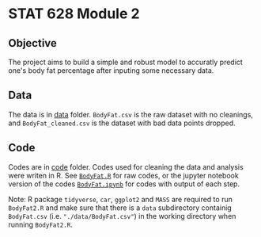 # STAT 628 Module 2

## Objective  
The project aims to build a simple and robust model to accuratly predict one's body fat percentage after inputing some necessary data. 


## Data  
The data is in [data](https://github.com/JumpyJumpy/stat628-module2/tree/master/data) folder. `BodyFat.csv` is the raw dataset with no cleanings, and `BodyFat_cleaned.csv` is the dataset with bad data points dropped. 


## Code  
Codes are in [code](https://github.com/JumpyJumpy/stat628-module2/tree/master/code) folder. Codes used for cleaning the data and analysis were writen in R. See [`BodyFat.R`](https://github.com/JumpyJumpy/stat628-module2/blob/master/code/BodyFat.R) for raw codes, or the jupyter notebook version of the codes [`BodyFat.ipynb`](https://github.com/JumpyJumpy/stat628-module2/blob/master/code/BodyFat.ipynb) for codes with output of each step.


Note: R package `tidyverse`, `car`, `ggplot2` and `MASS` are required to run `BodyFat2.R` and make sure that there is a `data` subdirectory containig `BodyFat.csv` (i.e. `"./data/BodyFat.csv"`) in the working directory when running `BodyFat2.R`.
